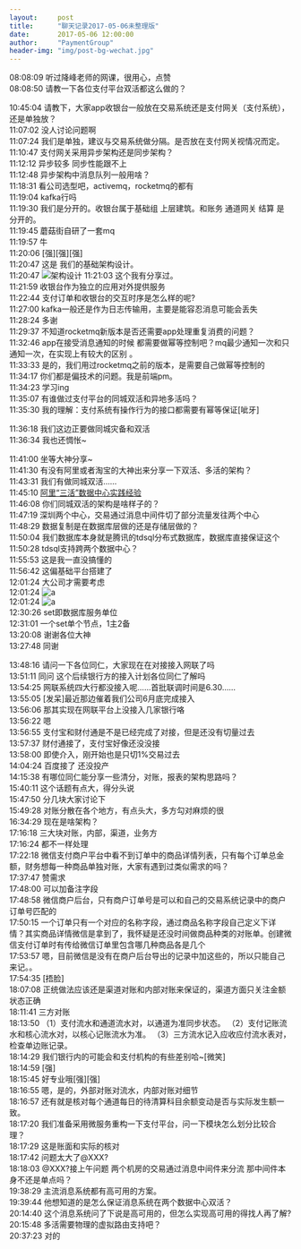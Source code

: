 ```yaml
---  
layout:     post  
title:      "聊天记录2017-05-06未整理版"    
date:       2017-05-06 12:00:00    
author:     "PaymentGroup"    
header-img: "img/post-bg-wechat.jpg"    
---  
```


  08:08:09  听过降峰老师的网课，很用心，点赞  
  08:08:50  请教一下各位支付平台双活都这么做的？  
				     
  10:45:04  请教下，大家app收银台一般放在交易系统还是支付网关（支付系统），还是单独放？  
  11:07:02  没人讨论问题啊  
  11:07:24  我们是单独，建议与交易系统做分隔。是否放在支付网关视情况而定。  
  11:10:47  支付网关采用异步架构还是同步架构？  
  11:12:12  异步较多 同步性能跟不上  
  11:12:48  异步架构中消息队列一般用啥？  
  11:18:31  看公司选型吧，activemq，rocketmq的都有  
  11:19:04  kafka行吗  
  11:19:30  我们是分开的。收银台属于基础组 上层建筑。和账务 通道网关 结算 是分开的。  
  11:19:45  蘑菇街自研了一套mq  
  11:19:57  牛  
  11:20:06  [强][强][强]  
  11:20:47  这是 我们的基础架构设计。  
  11:20:47  ![架构设计](http://wechat.lixf.cn/img/IMG_5539.JPG)
  11:21:03  这个我有分享过。  
  11:21:59  收银台作为独立的应用对外提供服务  
  11:22:44  支付订单和收银台的交互时序是怎么样的呢?  
  11:27:00  kafka一般还是作为日志传输用，主要是能容忍消息可能会丢失  
  11:28:24  多谢  
  11:29:37  不知道rocketmq新版本是否还需要app处理重复消费的问题？  
  11:32:46  app在接受消息通知的时候 都需要做幂等控制吧？mq最少通知一次和只通知一次，在实现上有较大的区别 。  
  11:33:33  是的，我们用过rocketmq之前的版本，是需要自己做幂等控制的  
  11:34:17  你们都是偏技术的问题。我是前端pm。  
  11:34:23  学习ing  
  11:35:07  有谁做过支付平台的同城双活和异地多活吗？  
  11:35:30  我的理解：支付系统有操作行为的接口都需要有幂等保证[呲牙]  
				     
  11:36:18  我们这边正要做同城灾备和双活  
  11:36:34  我也还惆怅~  
				     
  11:41:00  坐等大神分享~  
  11:41:30  有没有阿里或者淘宝的大神出来分享一下双活、多活的架构？  
  11:43:31  我们有做同城双活……  
  11:45:10  [阿里“三活”数据中心实践经验](http://mp.weixin.qq.com/s?__biz=MjM5MzYzMzkyMQ==&mid=400200794&idx=1&sn=9db3d94dc2550611f56777fd70ddc4dd&mpshare=1&scene=1&srcid=0506949OAH7GIS2jHRcSX7qD#wechat_redirect)  
  11:46:08  你们同城双活的架构是啥样子的？  
  11:47:19  深圳两个中心，交易通过消息中间件切了部分流量发往两个中心  
  11:48:29  数据复制是在数据库层做的还是存储层做的？  
  11:50:04  我们数据库本身就是腾讯的tdsql分布式数据库，数据库直接保证这个  
  11:50:28  tdsql支持跨两个数据中心？  
  11:55:53  这是我一直没搞懂的  
  11:56:42  这偏基础平台搭建了  
  12:01:24  大公司才需要考虑  
  12:01:24  ![a](http://wechat.lixf.cn/img/IMG_5540.JPG)  
  12:01:24  ![a](http://wechat.lixf.cn/img/IMG_5542.JPG)  
  12:30:26  set即数据库服务单位  
  12:31:01  一个set单个节点，1主2备  
  13:20:08  谢谢各位大神  
  13:27:48  同谢  
				     
  13:48:16  请问一下各位同仁，大家现在在对接接入网联了吗  
  13:51:11  同问 这个后续银行方的接入计划各位同仁了解吗  
  13:54:25  网联系统四大行都没接入呢……首批联调时间是6.30……  
  13:55:05  [发呆]最近那边催着我们公司6月底完成接入  
  13:56:06  那其实现在网联平台上没接入几家银行咯  
  13:56:22  嗯  
  13:56:55  支付宝和财付通是不是已经完成了对接，但是还没有切量过去  
  13:57:37  财付通接了，支付宝好像还没没接  
  13:58:00  即使介入，刚开始也是只切1%交易过去  
  14:04:24  百度接了 还没投产  
  14:15:38  有哪位同仁能分享一些清分，对账，报表的架构思路吗？  
  15:40:11  这个话题有点大，得分头说  
  15:47:50  分几块大家讨论下  
  15:49:28  对账分散在各个地方，有点头大，多方勾对麻烦的很  
  16:34:29  现在是啥架构？  
  17:16:18  三大块对账，内部，渠道，业务方  
  17:16:24  都不一样处理  
  17:22:18  微信支付商户平台中看不到订单中的商品详情列表，只有每个订单总金额，财务想每一种商品单独对账，大家有遇到过类似需求的吗？  
  17:37:47  赞需求  
  17:48:00  可以加备注字段  
  17:48:58  微信商户后台，只有商户订单号是可以和自己的交易系统记录中的商户订单号匹配的  
  17:50:15  一个订单只有一个对应的名称字段，通过商品名称字段自己定义下详情？其实商品详情微信是拿到了，我怀疑是还没时间做商品种类的对账单。创建微信支付订单时有传给微信订单里包含哪几种商品各是几个  
  17:53:57  嗯，目前微信是没有在商户后台导出的记录中加这些的，所以只能自己来记。。  
  17:54:35  [捂脸]  
  18:07:08  正统做法应该还是渠道对账和内部对账来保证的，渠道方面只关注金额状态正确  
  18:11:41  三方对账  
  18:13:50  （1）支付流水和通道流水对，以通道为准同步状态。 （2）支付记账流水和核心流水对，以核心记账流水为准。 （3）三方流水记入应收应付流水表对，检查单边账记录。  
  18:14:29  我们银行内的可能会和支付机构的有些差别哈~[微笑]  
  18:14:59  [强]  
  18:15:45  好专业哦[强][强]  
  18:16:55  嗯，是的，外部对账对流水，内部对账对细节  
  18:16:57  还有就是核对每个通道每日的待清算科目余额变动是否与实际发生额一致。  
  18:17:20  我们准备采用微服务重构一下支付平台，问一下模块怎么划分比较合理？  
  18:17:29  这是账面和实际的核对  
  18:17:42  问题太大了@XXX?  
  18:18:03  @XXX?接上午问题 两个机房的交易通过消息中间件来分流 那中间件本身不还是单点吗？  
  19:38:29  主流消息系统都有高可用的方案。  
  19:39:44  他想知道的是怎么保证消息系统在两个数据中心双活？  
  20:14:40  这个消息系统问了下说是高可用的，但怎么实现高可用的得找人再了解?  
  20:15:48  多活需要物理的虚拟路由支持吧？  
  20:37:23  对的  
